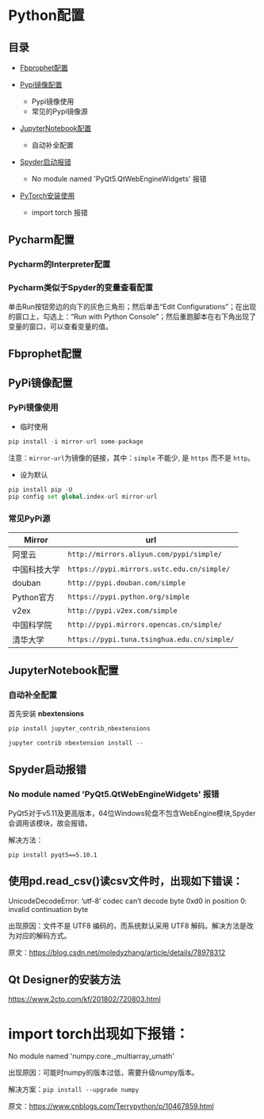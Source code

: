# Python配置

## 目录
* [Fbprophet配置](#Fbprophet配置)
* [Pypi镜像配置](#Pypi镜像配置)
    * Pypi镜像使用
    * 常见的Pypi镜像源
* [JupyterNotebook配置](#JupyterNotebook配置)
    * 自动补全配置
* [Spyder启动报错](#Spyder启动报错)
    * No module named 'PyQt5.QtWebEngineWidgets' 报错
    
* [PyTorch安装使用](# )
    * import torch 报错

## Pycharm配置

### Pycharm的Interpreter配置

### Pycharm类似于Spyder的变量查看配置

单击Run按钮旁边的向下的灰色三角形；然后单击“Edit Configurations”；在出现的窗口上，勾选上：“Run with Python Console”；然后重跑脚本在右下角出现了变量的窗口，可以查看变量的值。

## Fbprophet配置

## PyPi镜像配置

### PyPi镜像使用

* 临时使用

``` Python
pip install -i mirror-url some-package
```

注意：`mirror-url`为镜像的链接，其中：`simple` 不能少, 是 `https` 而不是 `http`。

* 设为默认
``` Python
pip install pip -U
pip config set global.index-url mirror-url
```

### 常见PyPi源

|Mirror|url|
|------|---|
|阿里云|`http://mirrors.aliyun.com/pypi/simple/`|
|中国科技大学|`https://pypi.mirrors.ustc.edu.cn/simple/`|
|douban|`http://pypi.douban.com/simple`|
|Python官方|`https://pypi.python.org/simple`|
|v2ex|`http://pypi.v2ex.com/simple`|
|中国科学院|`http://pypi.mirrors.opencas.cn/simple/`|
|清华大学|`https://pypi.tuna.tsinghua.edu.cn/simple/`|

## JupyterNotebook配置

### 自动补全配置

首先安装 **nbextensions**
``` Python
pip install jupyter_contrib_nbextensions
```
``` Python
jupyter contrib nbextension install --
```
## Spyder启动报错

### No module named 'PyQt5.QtWebEngineWidgets' 报错

PyQt5对于v5.11及更高版本，64位Windows轮盘不包含WebEngine模块,Spyder会调用该模块，故会报错。

解决方法：

```
pip install pyqt5==5.10.1
```

## 使用pd.read_csv()读csv文件时，出现如下错误：

UnicodeDecodeError: ‘utf-8’ codec can’t decode byte 0xd0 in position 0: invalid continuation byte

出现原因：文件不是 UTF8 编码的，而系统默认采用 UTF8 解码。解决方法是改为对应的解码方式。

原文：https://blog.csdn.net/moledyzhang/article/details/78978312 


## Qt Designer的安装方法
https://www.2cto.com/kf/201802/720803.html

# import torch出现如下报错：

No module named 'numpy.core._multiarray_umath'

出现原因：可能时numpy的版本过低，需要升级numpy版本。

解决方案：`pip install --upgrade numpy`

原文：https://www.cnblogs.com/Terrypython/p/10467859.html

